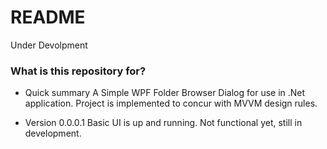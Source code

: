 # README #

Under Devolpment

### What is this repository for? ###

* Quick summary 
 A Simple WPF Folder Browser Dialog for use in .Net application.
 Project is implemented to concur with MVVM design rules.

* Version 0.0.0.1
Basic UI is up and running.
Not functional yet, still in development.